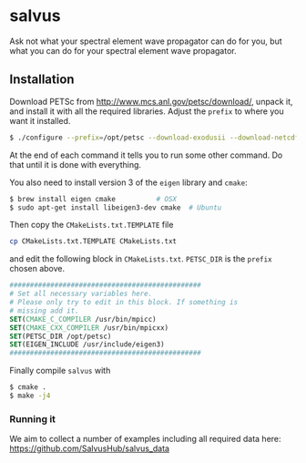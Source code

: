 # salvus
Ask not what your spectral element wave propagator can do for you, but what you can do for your spectral element wave propagator.

## Installation

Download PETSc from http://www.mcs.anl.gov/petsc/download/, unpack it, and install it with all the required libraries. Adjust the `prefix` to where you want it installed.


```bash
$ ./configure --prefix=/opt/petsc --download-exodusii --download-netcdf --download-hdf5 --download-chaco
```

At the end of each command it tells you to run some other command. Do that
until it is done with everything.

You also need to install version 3 of the `eigen` library and `cmake`:

```bash
$ brew install eigen cmake          # OSX
$ sudo apt-get install libeigen3-dev cmake  # Ubuntu
```

Then copy the `CMakeLists.txt.TEMPLATE` file

```bash
cp CMakeLists.txt.TEMPLATE CMakeLists.txt
```

and edit the following block in `CMakeLists.txt`. `PETSC_DIR` is the `prefix` chosen above.

```cmake
###############################################
# Set all necessary variables here.
# Please only try to edit in this block. If something is
# missing add it.
SET(CMAKE_C_COMPILER /usr/bin/mpicc)
SET(CMAKE_CXX_COMPILER /usr/bin/mpicxx)
SET(PETSC_DIR /opt/petsc)
SET(EIGEN_INCLUDE /usr/include/eigen3)
###############################################
```

Finally compile `salvus` with

```bash
$ cmake .
$ make -j4
```

### Running it

We aim to collect a number of examples including all required data here: https://github.com/SalvusHub/salvus_data